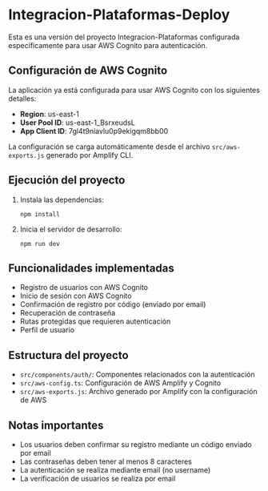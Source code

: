 # Integracion-Plataformas-Deploy

Esta es una versión del proyecto Integracion-Plataformas configurada específicamente para usar AWS Cognito para autenticación.

## Configuración de AWS Cognito

La aplicación ya está configurada para usar AWS Cognito con los siguientes detalles:

- **Region**: us-east-1
- **User Pool ID**: us-east-1_BsrxeudsL
- **App Client ID**: 7gl4t9niavlu0p9ekigqm8bb00

La configuración se carga automáticamente desde el archivo `src/aws-exports.js` generado por Amplify CLI.

## Ejecución del proyecto

1. Instala las dependencias:
   ```
   npm install
   ```

2. Inicia el servidor de desarrollo:
   ```
   npm run dev
   ```

## Funcionalidades implementadas

- Registro de usuarios con AWS Cognito
- Inicio de sesión con AWS Cognito
- Confirmación de registro por código (enviado por email)
- Recuperación de contraseña
- Rutas protegidas que requieren autenticación
- Perfil de usuario

## Estructura del proyecto

- `src/components/auth/`: Componentes relacionados con la autenticación
- `src/aws-config.ts`: Configuración de AWS Amplify y Cognito
- `src/aws-exports.js`: Archivo generado por Amplify con la configuración de AWS

## Notas importantes

- Los usuarios deben confirmar su registro mediante un código enviado por email
- Las contraseñas deben tener al menos 8 caracteres
- La autenticación se realiza mediante email (no username)
- La verificación de usuarios se realiza por email
